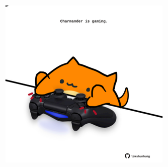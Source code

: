 <!-- built at 06/12/2024, 15:00:46 UTC -->
<p align="center">
  <img width="500" height="500" src="./ReadmeImage.svg">
</p>
